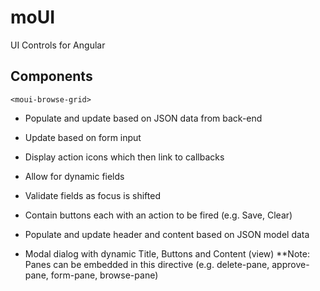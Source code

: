 # moUI
UI Controls for Angular

Components
----------

    <moui-browse-grid>
* Populate and update based on JSON data from back-end
* Update based on form input
* Display action icons which then link to callbacks

    <moui-form-pane>
* Allow for dynamic fields
* Validate fields as focus is shifted
* Contain buttons each with an action to be fired (e.g. Save, Clear)

    <moui-accordion>
* Populate and update header and content based on JSON model data

    <moui-accordion-grid>

    <moui-dialog>
* Modal dialog with dynamic Title, Buttons and Content (view)
**Note: Panes can be embedded in this directive (e.g. delete-pane,  approve-pane, form-pane, browse-pane)

    <moui-checkbox-field>

    <moui-text-field>

    <moui-text-area>

    <moui-autocomplete-field>

    <moui-date-field>

    <moui-datetime-field>

    <moui-list-field>

    <moui-progress-bar>

    <moui-switch>
